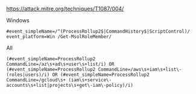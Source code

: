 https://attack.mitre.org/techniques/T1087/004/

Windows

```
#event_simpleName=/^(ProcessRollup2$|CommandHistory$|ScriptControl)/ event_platform=Win /Get-MsolRoleMember/
```

All

```
(#event_simpleName=ProcessRollup2 CommandLine=/az\s+ad\s+user\s+list/i) OR (#event_simpleName=ProcessRollup2 CommandLine=/aws\s+iam\s+list\-(roles|users)/i) OR (#event_simpleName=ProcessRollup2 CommandLine=/gcloud\s+ (iam\s+service\-accounts\s+list|projects\s+get\-iam\-policy)/i)
```